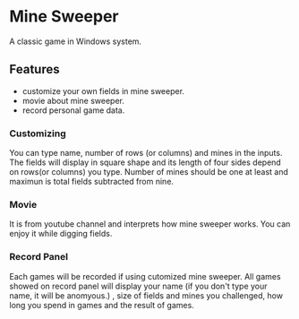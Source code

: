 # Mine Sweeper
A classic game in Windows system.

## Features
- customize your own fields in mine sweeper.
- movie about mine sweeper.
- record personal game data.

### Customizing
You can type name, number of rows (or columns) and mines in the inputs. The fields will display in square shape and its length of four sides depend on rows(or columns) you type. Number of mines should be one at least and maximun is total fields subtracted from nine.

### Movie
It is from youtube channel and interprets how mine sweeper works. You can enjoy it while digging fields.

### Record Panel
Each games will be recorded if using cutomized mine sweeper. All games showed on record panel will display your name (if you don't type your name, it will be anomyous.) , size of fields and mines you challenged, how long you spend in games and the result of games.